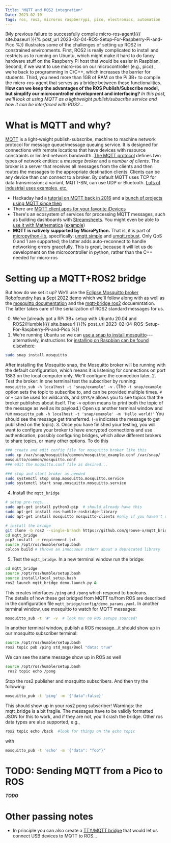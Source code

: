 ```yaml
---
Title: "MQTT and ROS2 integration"
Date: 2023-02-10
Tags: ros, ros2, microros raspberrypi, pico, electronics, automation 
---
```

[My previous failure to successfully compile micro-ros-agent]({{ site.baseurl }}{% post_url 2023-02-04-ROS-Setup-For-Raspberry-Pi-and-Pico %}) illustrates some of the challenges of setting up ROS2 in constrained environments.  First, ROS2 is really complicated  to install and restricts us to running on Ubuntu, which might make it hard to do fancy hardware stuff on the Raspberry Pi host that would be easier in Raspbian.
Second, if we want to use micro-ros on our microcontroller (e.g., pico) , we're back to programming in C/C++, which increases the barrier for students. Third, you need more than 1GB of RAM on the Pi 3B+ to compile the micro-ros-agent that serves as a bridge between these functionalities.  **How can we keep the advantages of the ROS Publish/Subscribe model, but simplify our microcontroller development and interfacing?** *In this post, we'll look at using MQTT as a lightweight publish/subscribe service and how it can be interfaced with ROS2...*

# What is MQTT and why?

[MQTT](https://en.wikipedia.org/wiki/MQTT) is a light-weight publish-subscribe, machine to machine network protocol for message queue/message queuing service. It is designed for connections with remote locations that have devices with resource constraints or limited network bandwidth.  [The MQTT protocol](https://mqtt.org) defines two types of network entities: a *message broker* and a *number of clients*. The broker is a server that receives all messages from the clients and then routes the messages to the appropriate destination clients. Clients can be any device than can connect to a broker.  By default MQTT uses TCP for data transmission; a variant, MQTT-SN, can use UDP or Bluetooth.  [Lots of industrial uses examples, etc.](https://mqtt.org/use-cases/)  
* Hackaday had a [tutorial on MQTT back in 2016](https://hackaday.com/series_of_posts/minimal-mqtt/) and a [bunch of projects using MQTT since then](https://hackaday.com/tag/mqtt/)
* There are [MQTT client apps for your favorite iDevices](https://www.easymqtt.app)
* There's an ecosystem of services for processing MQTT messages, such as building dashboards with [Streamsheets](https://projects.eclipse.org/projects/iot.streamsheets). You might even be able to [use it with Mathematica](https://mathematica.stackexchange.com/questions/269995/channel-based-communication-and-mqtt) ([example](https://community.wolfram.com/groups/-/m/t/1818557)) 
* **MQTT is natively supported by MicroPython.** That is, it is part of [micropython-lib](https://github.com/micropython/micropython-lib), specifically: [umqtt.simple](https://github.com/micropython/micropython-lib/tree/master/micropython/umqtt.simple) and [umqtt.robust](https://github.com/micropython/micropython-lib/tree/master/micropython/umqtt.robust). Only QoS 0 and 1 are supported; the latter adds auto-reconnect to handle networking errors gracefully.  This is great, because it will let us do development on the microcontroller in python, rather than the C++ needed for micro-ros

# Setting up a MQTT+ROS2 bridge

But how do we set it up?  We'll use the [Eclipse Mosquitto broker](https://mosquitto.org) 
[Robofoundry has a Sept 2022 demo](https://robofoundry.medium.com/combining-ros2-and-mqtt-on-esp32-to-send-twist-messages-bab758cf098) which we'll follow along with as well as the [mosquitto documentation](https://mosquitto.org/documentation/using-the-snap/) and the [mqtt-bridge ros2](https://github.com/groove-x/mqtt_bridge/tree/ros2) docuemntation.  
The latter takes care of the serialization of ROS2 standard messages for us. 

0. We've [already got a RPi 3B+ setup with Ubuntu 20.04 and ROS2/Humble]({{ site.baseurl }}{% post_url 2023-02-04-ROS-Setup-For-Raspberry-Pi-and-Pico %}) 
1. We're running Ubuntu so we can [use a snap to install mosquitto]((https://mosquitto.org/documentation/using-the-snap/))---alternatively, instructions for [installing on Raspbian can be found elsewhere](https://peppe8o.com/mqtt-and-raspberry-pi-pico-w-start-with-mosquitto-micropython/)
```bash
sudo snap install mosquitto
```
After installing the Mosquitto snap, the Mosquitto broker will be running with the default configuration, which means it is listening for connections on port 1883 on the local computer only.  We'll configure the connection later.
2. Test the broker:  In one terminal test the subscriber by running:
`mosquitto_sub -h localhost -t 'snap/example' -v` . (The `-t snap/example` option sets the topic to subscribe to, and can be provided multiple times.  `#` or `+` can be used for wildcards, and `$SYS/#` allows you to see topics that the broker publishes about itself. The `-v` option means to print both the topic of the message as well as its payload.) Open up another terminal window and run `mosquitto_pub -h localhost -t 'snap/example' -m 'Hello world!'`  You should see the message get transferred. (`-m` indicates the message to get published on the topic).
3. Once you have finished your testing, you will want to configure your broker to have encrypted connections and use authentication, possibly configuring bridges, which allow different brokers to share topics, or many other options.  To do this 
```bash
### create and edit config file for mosquitto broker like this
sudo cp /var/snap/mosquitto/common/mosquitto_example.conf /var/snap/
mosquitto/common/mosquitto.conf
### edit the moquitto.conf file as desired...

### stop and start broker as needed
sudo systemctl stop snap.mosquitto.mosquitto.service
sudo systemctl start snap.mosquitto.mosquitto.service
```
4. Install the `mqtt_bridge`
```bash
# setup pre-reqs...
sudo apt-get install python3-pip  # should already have this
sudo apt-get install ros-humble-rosbridge-library
sudo apt-get install mosquitto mosquitto-clients #only if you haven't used the snap above 

# install the bridge
git clone -b ros2 --single-branch https://github.com/groove-x/mqtt_bridge.git
cd mqtt_bridge
pip3 install -r requirement.txt
source /opt/ros/humble/setup.bash 
colcon build # throws an innocuous stderr about a deprecated library
```
5. Test the `mqtt_bridge`.  In a new terminal window run the bridge:
```bash
cd mqtt_bridge
source /opt/ros/humble/setup.bash
source install/local_setup.bash
ros2 launch mqtt_bridge demo.launch.py &
```
This creates interfaces `/ping` and `/pong` which respond to booleans.  
The details of how these get bridged from MQTT to/from ROS are described in the configuration file `mqtt_bridge/config/demo_params.yaml`.
In another terminal window, use mosquitto to watch for MQTT messages:
```bash
mosquitto_sub -t '#' -v  # look ma! no ROS setups sourced!
```
In another terminal window, publish a ROS message...it should show up in our mosquitto subscriber terminal:
```bash
source /opt/ros/humble/setup.bash
ros2 topic pub /ping std_msgs/Bool "data: true"
```
We can see the same message show up in ROS as well
```bash
source /opt/ros/humble/setup.bash
 ros2 topic echo /pong
```
Stop the ros2 publisher and mosquitto subscribers.  And then try the following:
```bash
mosquitto_pub -t 'ping' -m '{"data":false}'
```
This should show up in your ros2 pong subscriber! Warnings: the mqtt_bridge is a bit fragile.  The messages have to be validly formatted JSON for this to work, and if they are not, you'll crash the bridge. 
Other ros data types are also supported, e.g.,
```bash
ros2 topic echo /back  #look for things on the echo topic
``` 
with
```bash
mosquitto_pub -t 'echo' -m '{"data": "foo"}'
```

# TODO:  Sending MQTT from a Pico to ROS

***TODO***


# Other passing notes

* In principle you can also create a [TTY/MQTT bridge](https://www.metacodes.pro/funcodes/using_tty2mqtt_to_bridge_between_serial_communication_and_mqtt/) that would let us connect USB devices to MQTT to ROS...

